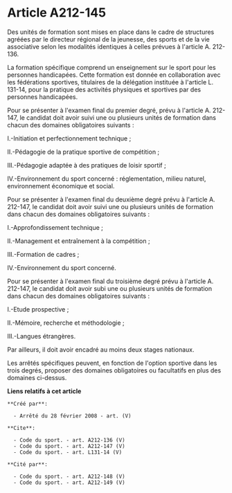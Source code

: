# Article A212-145

Des unités de formation sont mises en place dans le cadre de structures agréées par le directeur régional de la jeunesse, des
sports et de la vie associative selon les modalités identiques à celles prévues à l'article A. 212-136. 

La formation spécifique comprend un enseignement sur le sport pour les personnes handicapées. Cette formation est donnée en
collaboration avec les fédérations sportives, titulaires de la délégation instituée à l'article L. 131-14, pour la pratique
des activités physiques et sportives par des personnes handicapées. 

Pour se présenter à l'examen final du premier degré, prévu à l'article A. 212-147, le candidat doit avoir suivi une ou
plusieurs unités de formation dans chacun des domaines obligatoires suivants : 

I.-Initiation et perfectionnement technique ; 

II.-Pédagogie de la pratique sportive de compétition ; 

III.-Pédagogie adaptée à des pratiques de loisir sportif ; 

IV.-Environnement du sport concerné : réglementation, milieu naturel, environnement économique et social. 

Pour se présenter à l'examen final du deuxième degré prévu à l'article A. 212-147, le candidat doit avoir suivi une ou
plusieurs unités de formation dans chacun des domaines obligatoires suivants : 

I.-Approfondissement technique ; 

II.-Management et entraînement à la compétition ; 

III.-Formation de cadres ; 

IV.-Environnement du sport concerné. 

Pour se présenter à l'examen final du troisième degré prévu à l'article A. 212-147, le candidat doit avoir subi une ou
plusieurs unités de formation dans chacun des domaines obligatoires suivants : 

I.-Etude prospective ; 

II.-Mémoire, recherche et méthodologie ; 

III.-Langues étrangères. 

Par ailleurs, il doit avoir encadré au moins deux stages nationaux. 

Les arrêtés spécifiques peuvent, en fonction de l'option sportive dans les trois degrés, proposer des domaines obligatoires
ou facultatifs en plus des domaines ci-dessus.

**Liens relatifs à cet article**

	**Créé par**:

	  - Arrêté du 28 février 2008 - art. (V)

	**Cite**:

	  - Code du sport. - art. A212-136 (V)
	  - Code du sport. - art. A212-147 (V)
	  - Code du sport. - art. L131-14 (V)

	**Cité par**:

	  - Code du sport. - art. A212-148 (V)
	  - Code du sport. - art. A212-149 (V)
